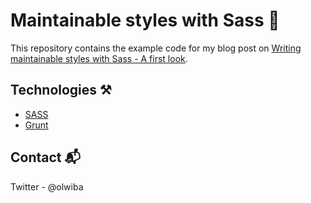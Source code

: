 # Maintainable styles with Sass 💅

This repository contains the example code for my blog post on [Writing maintainable styles with Sass - A first look](https://olwiba.com/posts/2017/writing-maintainable-styles).

## Technologies ⚒️
- [SASS](https://sass-lang.com/)
- [Grunt](https://gruntjs.com/)

## Contact 📬
Twitter - @olwiba

